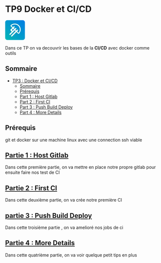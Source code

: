 # TP9 Docker et CI/CD 

![logo](/img/LaMeDuSe_logo.webp)

Dans ce TP on va decouvrir les bases de la **CI/CD** avec docker comme outils

## Sommaire

- [TP3 : Docker et CI/CD](#tp3--docker-et-cicd)
  - [Sommaire](#sommaire)
  - [Prérequis](#prérequis)
  - [Part 1 : Host Gitlab](#part-1--host-gitlab)
  - [Part 2 : First CI](#part-2--first-ci)
  - [Part 3 : Push Build Deploy](#part-3--push-build-deploy)
  - [Part 4 : More Details](#part-4--more-details)

## Prérequis

git et docker sur une machine linux avec une connection ssh viable

## [Partie 1 : Host Gitlab](./P1-HostYourHownGitLab.md)

Dans cette première partie, on va mettre en place notre propre gitlab pour ensuite faire nos test de CI

## [Partie 2 : First CI](./P2-First-CI.md)

Dans cette deuxième partie, on va crée notre première CI

## [partie 3 : Push Build Deploy](./P3-PushBuildDeploy.md)

Dans cette troisième partie , on va amelioré nos jobs de ci

## [Partie 4 : More Details](./P4-MoreDetails.md)

Dans cette quatrième partie, on va voir quelque petit tips en plus